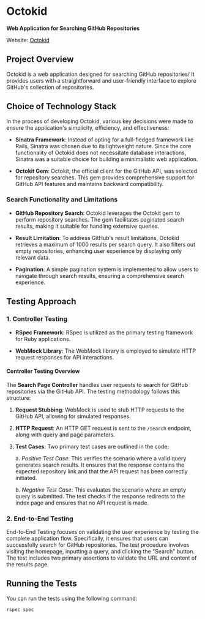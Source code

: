 # Octokid

**Web Application for Searching GitHub Repositories**

Website: [Octokid](https://octokid.stokwell.cloud)

## Project Overview

Octokid is a web application designed for searching GitHub repositories/ It provides users with a straightforward and user-friendly interface to explore GitHub's collection of repositories. 

## Choice of Technology Stack

In the process of developing Octokid, various key decisions were made to ensure the application's simplicity, efficiency, and effectiveness:

- **Sinatra Framework**: Instead of opting for a full-fledged framework like Rails, Sinatra was chosen due to its lightweight nature. Since the core functionality of Octokid does not necessitate database interactions, Sinatra was a suitable choice for building a minimalistic web application.

- **Octokit Gem**: Octokit, the official client for the GitHub API, was selected for repository searches. This gem provides comprehensive support for GitHub API features and maintains backward compatibility.

### Search Functionality and Limitations

- **GitHub Repository Search**: Octokid leverages the Octokit gem to perform repository searches. The gem facilitates paginated search results, making it suitable for handling extensive queries.

- **Result Limitation**: To address GitHub's result limitations, Octokid retrieves a maximum of 1000 results per search query. It also filters out empty repositories, enhancing user experience by displaying only relevant data.

- **Pagination**: A simple pagination system is implemented to allow users to navigate through search results, ensuring a comprehensive search experience.

## Testing Approach

### 1. Controller Testing

- **RSpec Framework**: RSpec is utilized as the primary testing framework for Ruby applications.

- **WebMock Library**: The WebMock library is employed to simulate HTTP request responses for API interactions.

#### Controller Testing Overview

The **Search Page Controller** handles user requests to search for GitHub repositories via the GitHub API. The testing methodology follows this structure:

1. **Request Stubbing**: WebMock is used to stub HTTP requests to the GitHub API, allowing for simulated responses.

2. **HTTP Request**: An HTTP GET request is sent to the `/search` endpoint, along with query and page parameters.

3. **Test Cases**: Two primary test cases are outlined in the code:

   a. *Positive Test Case*: This verifies the scenario where a valid query generates search results. It ensures that the response contains the expected repository link and that the API request has been correctly initiated.

   b. *Negative Test Case*: This evaluates the scenario where an empty query is submitted. The test checks if the response redirects to the index page and ensures that no API request is made.

### 2. End-to-End Testing

End-to-End Testing focuses on validating the user experience by testing the complete application flow. Specifically, it ensures that users can successfully search for GitHub repositories. The test procedure involves visiting the homepage, inputting a query, and clicking the "Search" button. The test includes two primary assertions to validate the URL and content of the results page.

## Running the Tests

You can run the tests using the following command:
```bash
rspec spec
